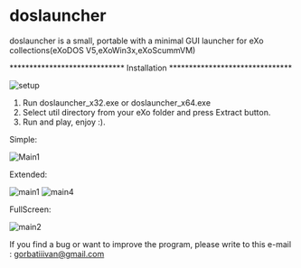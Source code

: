 # doslauncher

doslauncher is a small, portable with a minimal GUI launcher for eXo collections(eXoDOS V5,eXoWin3x,eXoScummVM)


*****************************   Installation   *******************************

![setup](https://user-images.githubusercontent.com/84850541/143288565-4d2e704c-0f32-4147-8d6f-406f94e0b905.PNG)

1. Run doslauncher_x32.exe or doslauncher_x64.exe
2. Select util directory from your eXo folder and press Extract button. 
4. Run and play, enjoy :).

Simple:

![Main1](https://user-images.githubusercontent.com/84850541/139538252-2e333672-df6e-432d-8a5d-d43e2019156e.PNG)

Extended:

![main1](https://user-images.githubusercontent.com/84850541/142477325-b9d9445b-ac64-4d22-a5da-d9ae70df4273.PNG)
![main4](https://user-images.githubusercontent.com/84850541/139538266-92963fe3-a51d-4251-bd68-04e8be9e5a0d.PNG)

FullScreen:

![main2](https://user-images.githubusercontent.com/84850541/142477399-84219fc8-b64a-4d3a-a8f1-2183d0603d58.PNG)


If you find a bug or want to improve the program, please write to this e-mail : gorbatiiivan@gmail.com

